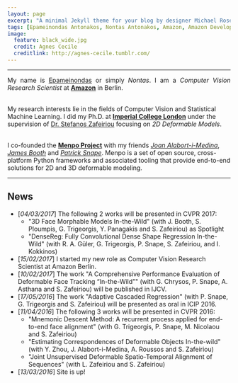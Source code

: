 ```yaml
---
layout: page
excerpt: "A minimal Jekyll theme for your blog by designer Michael Rose."
tags: [Epameinondas Antonakos, Nontas Antonakos, Amazon, Amazon Development Center Germany, Imperial College London, Computer Vision, Deformable Models, Menpo]
image:
  feature: black_wide.jpg
  credit: Agnes Cecile
  creditlink: http://agnes-cecile.tumblr.com/
---
```


---

<p align="justify">My name is <a href="https://en.wikipedia.org/wiki/Epaminondas">Epameinondas</a> or simply <i>Nontas</i>. I am a <i>Computer Vision Research Scientist</i>
at <a href="https://www.amazon.jobs/location/berlin-germany"><b>Amazon</b></a> in Berlin.<br/><br/>

My research interests lie in the fields of Computer Vision and Statistical Machine Learning. I did my Ph.D. at <a href="http://www.imperial.ac.uk/computing"><b>Imperial College London</b></a> under the supervision of <a href="https://wp.doc.ic.ac.uk/szafeiri/">Dr. Stefanos Zafeiriou</a> focusing on <i>2D Deformable Models</i>.<br/><br/>

I co-founded the <a href="http://www.menpo.org/"><b>Menpo Project</b></a> with my friends <a href="https://github.com/jalabort"><i>Joan Alabort-i-Medina</i></a>, <a href="http://www.jamesabooth.com/"><i>James Booth</i></a> and <a href="http://patricksnape.github.io/"><i>Patrick Snape</i></a>. Menpo is a set of open source, cross-platform Python frameworks and associated tooling that provide end-to-end solutions for 2D and 3D deformable modeling.</p>

---

## News
* [*04/03/2017*] The following 2 works will be presented in CVPR 2017:
  * "3D Face Morphable Models In-the-Wild" (with J. Booth, S. Ploumpis, G. Trigeorgis, Y. Panagakis and S. Zafeiriou) as Spotlight
  * "DenseReg: Fully Convolutional Dense Shape Regression In-the-Wild" (with R. A. Güler, G. Trigeorgis, P. Snape, S. Zafeiriou, and I. Kokkinos)
* [*15/02/2017*] I started my new role as Computer Vision Research Scientist at Amazon Berlin.
* [*10/02/2017*] The work "A Comprehensive Performance Evaluation of Deformable Face Tracking “In-the-Wild”" (with G. Chrysos, P. Snape, A. Asthana and S. Zafeiriou) will be published in IJCV.
* [*17/05/2016*] The work "Adaptive Cascaded Regression" (with P. Snape, G. Trigeorgis and S. Zafeiriou) will be presented as oral in ICIP 2016.
* [*11/04/2016*] The following 3 works will be presented in CVPR 2016:
  * "Mnemonic Descent Method: A recurrent process applied for end-to-end face alignment" (with G. Trigeorgis, P. Snape, M. Nicolaou and S. Zafeiriou)
  * "Estimating Correspondences of Deformable Objects In-the-wild" (with Y. Zhou, J. Alabort-i-Medina, A. Roussos and S. Zafeiriou)
  * "Joint Unsupervised Deformable Spatio-Temporal Alignment of Sequences" (with L. Zafeiriou and S. Zafeiriou)
* [*13/03/2016*] Site is up!
